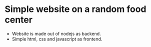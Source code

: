 # Simple website on a random food center

- Website is made out of nodejs as backend.
- Simple html, css and javascript as frontend.



